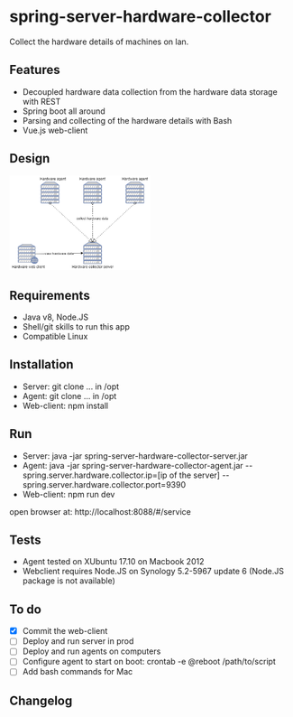 # spring-server-hardware-collector
Collect the hardware details of machines on lan.

Features
----------------------------------
- Decoupled hardware data collection from the hardware data storage with REST 
- Spring boot all around
- Parsing and collecting of the hardware details with Bash 
- Vue.js web-client

Design
----------------------------------
<img width="250" alt="1st page" src="sshc-diagram.png">


Requirements
----------------------------------
- Java v8, Node.JS 
- Shell/git skills to run this app
- Compatible Linux 


Installation
----------------------------------
- Server: git clone ... in /opt
- Agent: git clone ... in /opt
- Web-client: npm install


Run
----------------------------------
- Server: java -jar spring-server-hardware-collector-server.jar
- Agent: java -jar spring-server-hardware-collector-agent.jar --spring.server.hardware.collector.ip=[ip of the server] --spring.server.hardware.collector.port=9390
- Web-client: npm run dev 

open browser at: http://localhost:8088/#/service


Tests
----------------------------------
- Agent tested on XUbuntu 17.10 on Macbook 2012
- Webclient requires Node.JS on Synology 5.2-5967 update 6 (Node.JS package is not available)


To do 
----------------------------------
- [x] Commit the web-client
- [ ] Deploy and run server in prod
- [ ] Deploy and run agents on computers
- [ ] Configure agent to start on boot: crontab -e @reboot /path/to/script
- [ ] Add bash commands for Mac

Changelog
-----------------------------------
